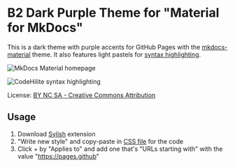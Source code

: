 # B2 Dark Purple Theme for "Material for MkDocs"

This is a dark theme with purple accents for GitHub Pages with the [mkdocs-material](https://github.com/squidfunk/mkdocs-material#material-for-mkdocs) theme. It also features light pastels for [syntax highlighting](https://squidfunk.github.io/mkdocs-material/extensions/codehilite/).

![MkDocs Material homepage](https://raw.githubusercontent.com/blakebuthod/dark-purple-mkdocs-material/master/images/mkdocs-material-homepage.png)

![CodeHilite syntax highlighting](https://raw.githubusercontent.com/blakebuthod/dark-purple-mkdocs-material/master/images/codehilite-syntax-highlighting.png)

License: [BY NC SA - Creative Commons Attribution](https://creativecommons.org/licenses/by-nc-sa/4.0/)

## Usage

1. Download [Sylish](https://add0n.com/stylus.html) extension
2. "Write new style" and copy-paste in [CSS file](dark-theme.css) for the code
3. Click + by "Applies to" and add one that's "URLs starting with" with the value "https://pages.github"
